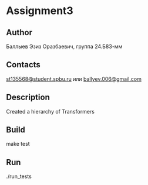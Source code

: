 # Assignment3
## Author
Баллыев Эзиз Оразбаевич, группа 24.Б83-мм
## Contacts
st135568@student.spbu.ru или ballyev.006@gmail.com
## Description
Created a hierarchy of Transformers
## Build
make test
## Run
./run_tests
